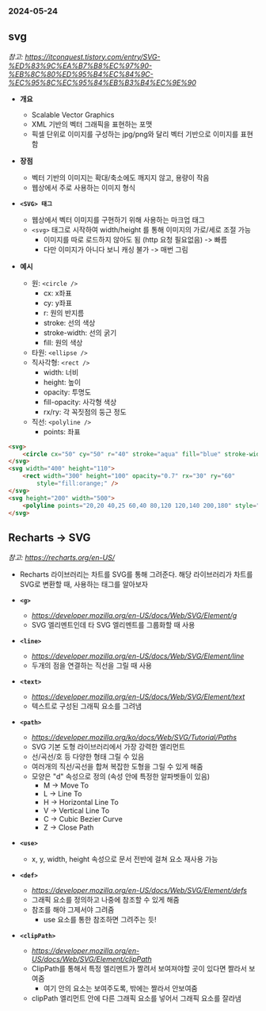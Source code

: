 ### 2024-05-24

## svg
*참고: https://itconquest.tistory.com/entry/SVG-%ED%83%9C%EA%B7%B8%EC%97%90-%EB%8C%80%ED%95%B4%EC%84%9C-%EC%95%8C%EC%95%84%EB%B3%B4%EC%9E%90*
- **개요**
    - Scalable Vector Graphics
    - XML 기반의 벡터 그래픽을 표현하는 포맷
    - 픽셀 단위로 이미지를 구성하는 jpg/png와 달리 벡터 기반으로 이미지를 표현함

- **장점**
  - 벡터 기반의 이미지는 확대/축소에도 깨지지 않고, 용량이 작음
  - 웹상에서 주로 사용하는 이미지 형식

- **`<SVG> 태그`**
  - 웹상에서 벡터 이미지를 구현하기 위해 사용하는 마크업 태그
  - `<svg>` 태그로 시작하여 width/height 를 통해 이미지의 가로/세로 조절 가능
    - 이미지를 따로 로드하지 않아도 됨 (http 요청 필요없음) -> 빠름
    - 다만 이미지가 아니다 보니 캐싱 불가 -> 매번 그림

- **예시**
  - 원: `<circle />`
    - cx: x좌표
    - cy: y좌표
    - r: 원의 반지름
    - stroke: 선의 색상
    - stroke-width: 선의 굵기
    - fill: 원의 색상
  - 타원: `<ellipse />`
  - 직사각형: `<rect />`
    - width: 너비
    - height: 높이
    - opacity: 투명도
    - fill-opacity: 사각형 색상
    - rx/ry: 각 꼭짓점의 둥근 정도
  - 직선: `<polyline />`
    - points: 좌표
```html
<svg>
    <circle cx="50" cy="50" r="40" stroke="aqua" fill="blue" stroke-width="3"></circle>
</svg>
<svg width="400" height="110">
    <rect width="300" height="100" opacity="0.7" rx="30" ry="60"
        style="fill:orange;" />
</svg>
<svg height="200" width="500">
    <polyline points="20,20 40,25 60,40 80,120 120,140 200,180" style="fill:none;stroke:black;stroke-width:3" />
</svg>
```

## Recharts -> SVG
*참고: https://recharts.org/en-US/*
- Recharts 라이브러리는 차트를 SVG를 통해 그려준다. 해당 라이브러리가 차트를 SVG로 변환할 때, 사용하는 태그를 알아보자
- **`<g>`**
  - *https://developer.mozilla.org/en-US/docs/Web/SVG/Element/g*
  - SVG 엘리멘트인데 타 SVG 엘리멘트를 그룹화할 때 사용

- **`<line>`**
  - *https://developer.mozilla.org/en-US/docs/Web/SVG/Element/line*
  - 두개의 점을 연결하는 직선을 그릴 때 사용

- **`<text>`**
  - *https://developer.mozilla.org/en-US/docs/Web/SVG/Element/text*
  - 텍스트로 구성된 그래픽 요소를 그려냄

- **`<path>`**
  - *https://developer.mozilla.org/ko/docs/Web/SVG/Tutorial/Paths*
  - SVG 기본 도형 라이브러리에서 가장 강력한 엘리먼트
  - 선/곡선/호 등 다양한 형태 그릴 수 있음
  - 여러개의 직선/곡선을 합쳐 복잡한 도형을 그릴 수 있게 해줌
  - 모양은 "d" 속성으로 정의 (속성 안에 특정한 알파벳들이 있음)
    - M -> Move To
    - L -> Line To
    - H -> Horizontal Line To
    - V -> Vertical Line To
    - C -> Cubic Bezier Curve
    - Z -> Close Path

- **`<use>`**
  - x, y, width, height 속성으로 문서 전반에 걸쳐 요소 재사용 가능

- **`<def>`**
  - *https://developer.mozilla.org/en-US/docs/Web/SVG/Element/defs*
  - 그래픽 요소를 정의하고 나중에 참조할 수 있게 해줌
  - 참조를 해야 그제서야 그려줌
    - use 요소를 통한 참조하면 그려주는 듯!

- **`<clipPath>`**
  - *https://developer.mozilla.org/en-US/docs/Web/SVG/Element/clipPath*
  - ClipPath를 통해서 특정 엘리멘트가 짤려서 보여져야할 곳이 있다면 짤라서 보여줌
    - 여기 안의 요소는 보여주도록, 밖에는 짤라서 안보여줌
  - clipPath 엘리먼트 안에 다른 그래픽 요소를 넣어서 그래픽 요소를 잘라냄
